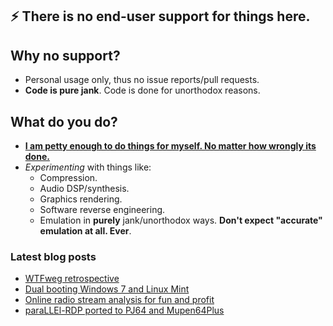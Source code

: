 ## ⚡ There is no end-user support for things here.

## Why no support?

 * Personal usage only, thus no issue reports/pull requests.
 * **Code is pure jank**. Code is done for unorthodox reasons.

## What do you do?

 * [**I am petty enough to do things for myself. No matter how wrongly its done.**](http://mudl0rd.github.io/WTFweg/)
 * *Experimenting* with things like:
   - Compression.
   - Audio DSP/synthesis.
   - Graphics rendering.
   - Software reverse engineering.
   - Emulation in **purely** jank/unorthodox ways. **Don't expect "accurate" emulation at all. Ever**.

### Latest blog posts
<!-- BLOG-POST-LIST:START -->
- [WTFweg retrospective](http://mudl0rd.github.io/WTFweg/)
- [Dual booting Windows 7 and Linux Mint](http://mudl0rd.github.io/Dual-booting-Win7Linux/)
- [Online radio stream analysis for fun and profit](http://mudl0rd.github.io/Online-radio-analysis/)
- [paraLLEl-RDP ported to PJ64 and Mupen64Plus](http://mudl0rd.github.io/Parallel-RDP/)
<!-- BLOG-POST-LIST:END -->
